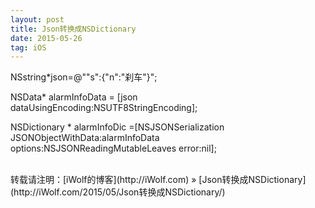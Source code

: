 ```yaml
---
layout: post
title: Json转换成NSDictionary
date: 2015-05-26
tag: iOS
---
```


NSstring*json=@"\"s\":{\"n\":\"刹车\"}";

NSData* alarmInfoData = [json dataUsingEncoding:NSUTF8StringEncoding];

NSDictionary * alarmInfoDic =[NSJSONSerialization JSONObjectWithData:alarmInfoData options:NSJSONReadingMutableLeaves error:nil];
 
<br>
转载请注明：[iWolf的博客](http://iWolf.com) » [Json转换成NSDictionary](http://iWolf.com/2015/05/Json转换成NSDictionary/)  


